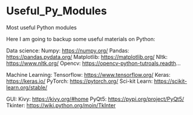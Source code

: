 # Useful_Py_Modules
Most useful Python modules

Here I am going to backup some useful materials on Python:

Data science:
Numpy: https://numpy.org/
Pandas: https://pandas.pydata.org/
Matplotlib: https://matplotlib.org/
Nltk: https://www.nltk.org/
Opencv: https://opencv-python-tutroals.readth...

Machine Learning:
Tensorflow: https://www.tensorflow.org/
Keras: https://keras.io/
PyTorch: https://pytorch.org/
Sci-kit Learn: https://scikit-learn.org/stable/

GUI:
Kivy: https://kivy.org/#home
PyQt5: https://pypi.org/project/PyQt5/
Tkinter: https://wiki.python.org/moin/TkInter

